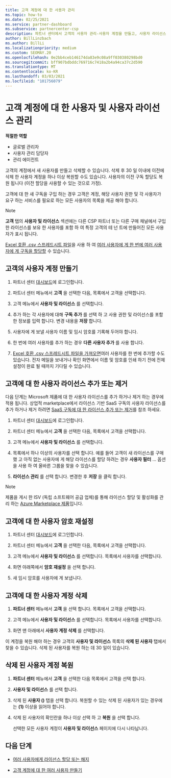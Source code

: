 ```yaml
---
title: 고객 계정에 대 한 사용자 관리
ms.topic: how-to
ms.date: 02/25/2021
ms.service: partner-dashboard
ms.subservice: partnercenter-csp
description: 파트너 센터에서 고객의 사용자 관리-사용자 계정을 만들고, 사용자 라이선스를 추가 또는 제거 하 고, 암호를 다시 설정 하 고, 사용자 계정을 삭제 하거나 복원 합니다.
author: BillLinzbach
ms.author: BillLi
ms.localizationpriority: medium
ms.custom: SEOMAY.20
ms.openlocfilehash: 0e2bb4ceb146174da83e9c08a9ff030380298bd0
ms.sourcegitcommit: bff907bdbddc769716c7418a2b4a94ca37c2d590
ms.translationtype: MT
ms.contentlocale: ko-KR
ms.lasthandoff: 03/03/2021
ms.locfileid: "101756079"
---
```

# <a name="manage-users-and-user-licenses-for-customer-accounts"></a>고객 계정에 대 한 사용자 및 사용자 라이선스 관리 

**적절한 역할**

- 글로벌 관리자
- 사용자 관리 담당자
- 관리 에이전트


고객의 계정에서 새 사용자를 만들고 삭제할 수 있습니다. 삭제 후 30 일 이내에 이전에 삭제 한 사용자 계정을 하나 이상 복원할 수도 있습니다. 사용자의 이전 구독 할당도 복원 됩니다 (이전 할당을 사용할 수 있는 것으로 가정).

고객에 대 한 새 구독을 구입 하는 경우 고객은 계정, 해당 사용자 권한 및 각 사용자가 요구 하는 서비스를 필요로 하는 모든 사용자의 목록을 제공 해야 합니다.  

>[!NOTE]
>**고객** 탭의 **사용자 및 라이선스** 섹션에는 다른 CSP 파트너 또는 다른 구매 채널에서 구입한 라이선스를 보유 한 사용자를 포함 하 여 특정 고객의 테 넌 트에 만들어진 모든 사용자가 표시 됩니다.

[Excel 호환 .csv 스프레드시트 파일](adding-multiple-users-to-a-customer-account.md)을 사용 하 여 [여러 사용자에 게 한 번에 여러 사용자에 게 구독을 할당할](bulk-license-provisioning-for-multiple-users.md) 수 있습니다.

<a href="" id="createuseraccounts"></a>

## <a name="create-user-accounts-for-a-customer"></a>고객의 사용자 계정 만들기

1. 파트너 센터 [대시보드](https://partner.microsoft.com/dashboard)에 로그인합니다.

2. 파트너 센터 메뉴에서 **고객** 을 선택한 다음, 목록에서 고객을 선택합니다.

3. 고객 메뉴에서 **사용자 및 라이선스** 를 선택합니다.

4. 추가 하는 각 사용자에 대해 **구독 추가** 를 선택 하 고 사용 권한 및 라이선스를 포함 한 정보를 입력 합니다. 변경 내용을 **저장** 합니다.

5. 사용자에 게 보낼 사용자 이름 및 임시 암호를 기록해 두어야 합니다.

6. 한 번에 여러 사용자를 추가 하는 경우 **다른 사용자 추가** 를 사용 합니다.

7. [Excel 호환 .csv 스프레드시트 파일을 가져오면](adding-multiple-users-to-a-customer-account.md)여러 사용자를 한 번에 추가할 수도 있습니다. 전자 메일을 보내거나 확인 화면에서 이름 및 암호를 인쇄 하기 전에 전체 설정이 완료 될 때까지 기다릴 수 있습니다.

<a href="" id="userlicensing"></a>

## <a name="add-or-remove-user-licenses-for-a-customer"></a>고객에 대 한 사용자 라이선스 추가 또는 제거

다음 단계는 Microsoft 제품에 대 한 사용자 라이선스를 추가 하거나 제거 하는 경우에 적용 됩니다. 상업적 marketplace에서 라이선스 기반 SaaS 구독의 사용자 라이선스를 추가 하거나 제거 하려면 [SaaS 구독에 대 한 라이선스 추가 또는 제거](csp-commercial-marketplace-manage.md#add-or-remove-licenses-for-a-saas-subscription)를 참조 하세요.

1. 파트너 센터 [대시보드](https://partner.microsoft.com/dashboard)에 로그인합니다.

2. 파트너 센터 메뉴에서 **고객** 을 선택한 다음, 목록에서 고객을 선택합니다.

3. 고객 메뉴에서 **사용자 및 라이선스** 를 선택합니다.

4. 목록에서 하나 이상의 사용자를 선택 합니다. 예를 들어 고객이 새 라이선스를 구매 했 고 아직 없는 사용자에 게 해당 라이선스를 할당 하려는 경우 **사용자 필터** ... 옵션을 사용 하 여 올바른 그룹을 찾을 수 있습니다.

5. **라이선스 관리** 를 선택 합니다. 변경한 후 **저장** 을 클릭 합니다.

> [!NOTE]
> 제품을 게시 한 ISV (독립 소프트웨어 공급 업체)를 통해 라이선스 할당 및 활성화를 관리 하는 [Azure Marketplace 제품](csp-commercial-marketplace-manage.md#assign-licenses-and-activate-a-subscription-on-behalf-of-a-customer)입니다.

<a href="" id="resetpassword"></a>

## <a name="reset-a-users-password-for-a-customer"></a>고객에 대 한 사용자 암호 재설정

1. 파트너 센터 [대시보드](https://partner.microsoft.com/dashboard)에 로그인합니다.

2. 파트너 센터 메뉴에서 **고객** 을 선택한 다음, 목록에서 고객을 선택합니다.

3. 고객 메뉴에서 **사용자 및 라이선스** 를 선택합니다. 목록에서 사용자를 선택합니다.

4. 화면 아래쪽에서 **암호 재설정** 을 선택 합니다. 

5. 새 임시 암호를 사용자에 게 보냅니다.

<a href="" id="deleteuseraccounts"></a>

## <a name="delete-user-accounts-for-a-customer"></a>고객에 대 한 사용자 계정 삭제

1. **파트너 센터** 메뉴에서 **고객** 을 선택 합니다. 목록에서 고객을 선택합니다.

2. 고객 메뉴에서 **사용자 및 라이선스** 를 선택합니다. 목록에서 사용자를 선택합니다.

3. 화면 맨 아래에서 **사용자 계정 삭제** 를 선택합니다.

이 계정을 복원 해야 하는 경우 고객의 **사용자 및 라이선스** 목록의 **삭제 된 사용자** 탭에서 찾을 수 있습니다. 삭제 된 사용자를 복원 하는 데 30 일이 있습니다.

<a href="" id="restoreuseraccounts"></a>

## <a name="restore-deleted-user-accounts"></a>삭제 된 사용자 계정 복원

1. **파트너 센터** 메뉴에서 **고객** 을 선택한 다음 목록에서 고객을 선택 합니다.

2. **사용자 및 라이선스** 를 선택 합니다.

3. 삭제 된 **사용자 ()** 탭을 선택 합니다. 복원할 수 있는 삭제 된 사용자가 있는 경우에는 **(1)** 이상을 읽어야 합니다.

4. 삭제 된 사용자의 확인란을 하나 이상 선택 하 고 **복원** 을 선택 합니다.

    선택한 모든 사용자 계정이 **사용자 및 라이선스** 페이지에 다시 나타납니다.

## <a name="next-steps"></a>다음 단계

- [여러 사용자에게 라이선스 할당 또는 해지](bulk-license-provisioning-for-multiple-users.md)

- [고객 계정에 대 한 여러 사용자 만들기](adding-multiple-users-to-a-customer-account.md)